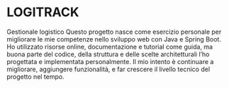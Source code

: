 # LOGITRACK
Gestionale logistico
Questo progetto nasce come esercizio personale per migliorare le mie competenze nello sviluppo web con Java e Spring Boot.
Ho utilizzato risorse online, documentazione e tutorial come guida, ma buona parte del codice, della struttura e delle scelte architetturali l’ho progettata e implementata personalmente.
Il mio intento è continuare a migliorare, aggiungere funzionalità, e far crescere il livello tecnico del progetto nel tempo.
